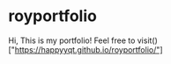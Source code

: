# royportfolio

Hi, This is my portfolio! Feel free to visit()["https://happyyqt.github.io/royportfolio/"]

